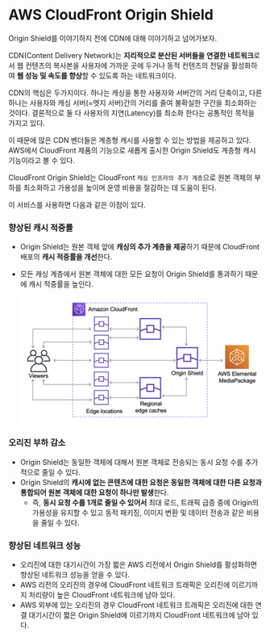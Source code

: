 # AWS CloudFront Origin Shield

Origin Shield를 이야기하지 전에 CDN에 대해 이야기하고 넘어가보자.

CDN(Content Delivery Network)는 **지리적으로 분산된 서버들을 연결한 네트워크**로서 웹 컨텐츠의 복사본을 사용자에 가까운 곳에 두거나 동적 컨텐츠의 전달을 활성화하여 **웹 성능 및 속도를 향상**할 수 있도록 하는 네트워크이다.

CDN의 핵심은 두가지이다. 하나는 캐싱을 통한 사용자와 서버간의 거리 단축이고, 다른 하나는 사용자와 캐싱 서버(=엣지 서버)간의 거리를 줄여 불확실한 구간을 최소화하는 것이다. 결론적으로 둘 다 사용자의 지연(Latency)를 최소화 한다는 공통적인 목적을 가지고 있다.

이 때문에 많은 CDN 벤더들은 계층형 캐시를 사용할 수 있는 방법을 제공하고 있다. AWS에서 CloudFront 제품의 기능으로 새롭게 출시한 Origin Shield도 계층형 캐시 기능이라고 볼 수 있다.

CloudFront Origin Shield는 CloudFront `캐싱 인프라의 추가 계층`으로 원본 객체의 부하를 최소화하고 가용성을 높이며 운영 비용을 절감하는 데 도움이 된다.

이 서비스를 사용하면 다음과 같은 이점이 있다.

### 향상된 캐시 적중률

- Origin Shield는 원본 객체 앞에 **캐싱의 추가 계층을 제공**하기 때문에 CloudFront 배포의 **캐시 적중률을 개선**한다.
- 모든 캐싱 계층에서 원본 객체에 대한 모든 요청이 Origin Shield를 통과하기 때문에 캐시 적중률을 높인다.
    
    ![cache hit rate](./images/cache_hit_rate.png)
    

### 오리진 부하 감소

- Origin Shield는 동일한 객체에 대해서 원본 객체로 전송되는 동시 요청 수를 추가적으로 줄일 수 있다.
- Origin Shield의 **캐시에 없는 콘텐츠에 대한 요청은 동일한 객체에 대한 다른 요청과 통합되어 원본 객체에 대한 요청이 하나만 발생**한다.
    - 즉, **동시 요청 수를 1개로 줄일 수 있어서** 최대 로드, 트래픽 급증 중에 Origin의 가용성을 유지할 수 있고 동적 패키징, 이미지 변환 및 데이터 전송과 같은 비용을 줄일 수 있다.

### 향상된 네트워크 성능

- 오리진에 대한 대기시간이 가장 짧은 AWS 리전에서 Origin Shield를 활성화하면 향상된 네트워크 성능을 얻을 수 있다.
- AWS 리전의 오리진의 경우에 CloudFront 네트워크 트래픽은 오리진에 이르기까지 처리량이 높은 CloudFront 네트워크에 남아 있다.
- AWS 외부에 있는 오리진의 경우 CloudFront 네트워크 트래픽은 오리진에 대한 연결 대기시간이 짧은 Origin Shield에 이르기까지 CloudFront 네트워크에 남아 있다.